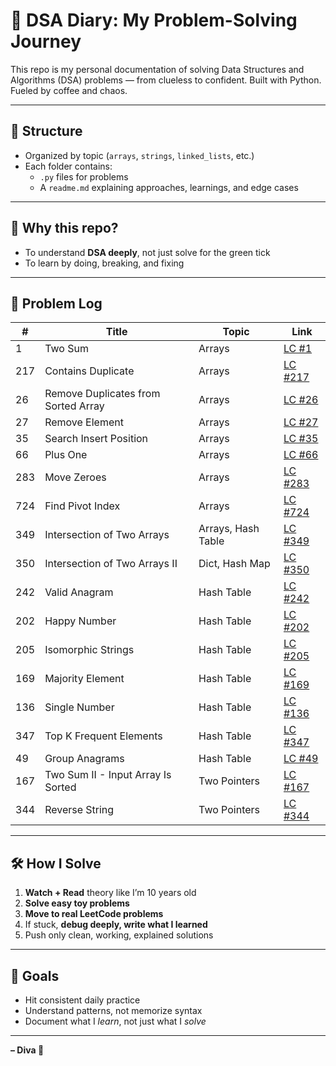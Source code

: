 # 🧠 DSA Diary: My Problem-Solving Journey

This repo is my personal documentation of solving Data Structures and Algorithms (DSA) problems — from clueless to confident.
Built with Python. Fueled by coffee and chaos.

---

## 🧩 Structure

- Organized by topic (`arrays`, `strings`, `linked_lists`, etc.)
- Each folder contains:
  - `.py` files for problems
  - A `readme.md` explaining approaches, learnings, and edge cases

---

## 📌 Why this repo?

- To understand **DSA deeply**, not just solve for the green tick
- To learn by doing, breaking, and fixing

---

## 🚀 Problem Log

| #    | Title                             | Topic       | Link                                                                         |
|------|-----------------------------------|-------------|------------------------------------------------------------------------------|
| 1    | Two Sum                           | Arrays      | [LC #1](https://leetcode.com/problems/two-sum/)                              |
| 217  | Contains Duplicate                | Arrays      | [LC #217](https://leetcode.com/problems/contains-duplicate/)                 |
| 26   | Remove Duplicates from Sorted Array | Arrays   | [LC #26](https://leetcode.com/problems/remove-duplicates-from-sorted-array/) |
| 27   | Remove Element                    | Arrays      | [LC #27](https://leetcode.com/problems/remove-element/)                      |
| 35   | Search Insert Position            | Arrays      | [LC #35](https://leetcode.com/problems/search-insert-position/)              |
| 66   | Plus One                          | Arrays      | [LC #66](https://leetcode.com/problems/plus-one/)                            |
| 283  | Move Zeroes                       | Arrays      | [LC #283](https://leetcode.com/problems/move-zeroes/)                        |
| 724  | Find Pivot Index                  | Arrays      | [LC #724](https://leetcode.com/problems/find-pivot-index/)                   |
| 349  | Intersection of Two Arrays        | Arrays, Hash Table | [LC #349](https://leetcode.com/problems/intersection-of-two-arrays/)         |
| 350  | Intersection of Two Arrays II         | Dict, Hash Map    | [LC #350](https://leetcode.com/problems/intersection-of-two-arrays-ii/) |
| 242  | Valid Anagram                         | Hash Table        | [LC #242](https://leetcode.com/problems/valid-anagram/)              |
| 202  | Happy Number                          | Hash Table        | [LC #202](https://leetcode.com/problems/happy-number/)               |
| 205  | Isomorphic Strings                    | Hash Table        | [LC #205](https://leetcode.com/problems/isomorphic-strings/)         |
| 169  | Majority Element                      | Hash Table        | [LC #169](https://leetcode.com/problems/majority-element/)           |
| 136  | Single Number                         | Hash Table        | [LC #136](https://leetcode.com/problems/single-number/)              |
| 347  | Top K Frequent Elements               | Hash Table        | [LC #347](https://leetcode.com/problems/top-k-frequent-elements/)    |
| 49   | Group Anagrams                        | Hash Table        | [LC #49](https://leetcode.com/problems/group-anagrams/)              |
| 167  | Two Sum II - Input Array Is Sorted    | Two Pointers      | [LC #167](https://leetcode.com/problems/two-sum-ii-input-array-is-sorted/) |
| 344  | Reverse String                        | Two Pointers      | [LC #344](https://leetcode.com/problems/reverse-string/)             |

---

## 🛠 How I Solve

1. **Watch + Read** theory like I’m 10 years old
2. **Solve easy toy problems**
3. **Move to real LeetCode problems**
4. If stuck, **debug deeply, write what I learned**
5. Push only clean, working, explained solutions

---

## 🧘 Goals

- Hit consistent daily practice
- Understand patterns, not memorize syntax
- Document what I *learn*, not just what I *solve*

---

**– Diva 💫**
